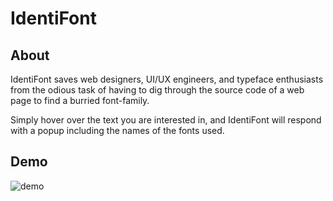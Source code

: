 # IdentiFont

## About

IdentiFont saves web designers, UI/UX engineers, and typeface enthusiasts from the odious task of having to dig through the source code of a web page to find a burried font-family. 

Simply hover over the text you are interested in, and IdentiFont will respond with a popup including the names of the fonts used.

## Demo

![demo]("https://github.com/willashley23/IdentiFont/blob/master/images/demo.png")